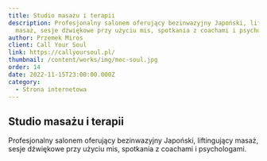 ```yaml
---
title: Studio masażu i terapii
description: Profesjonalny salonem oferujący bezinwazyjny Japoński, liftingujący
  masaż, sesje dźwiękowe przy użyciu mis, spotkania z coachami i psychologami.
author: Przemek Miros
client: Call Your Soul
link: https://callyoursoul.pl/
thumbnail: /content/works/img/moc-soul.jpg
order: 14
date: 2022-11-15T23:00:00.000Z
category:
  - Strona internetowa
---
```


## Studio masażu i terapii

Profesjonalny salonem oferujący bezinwazyjny Japoński, liftingujący masaż, sesje dźwiękowe przy użyciu mis, spotkania z coachami i psychologami. 

